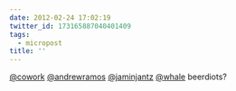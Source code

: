```yaml
---
date: 2012-02-24 17:02:19
twitter_id: 173165887040401409
tags:
  - micropost
title: ''
---
```


[@cowork](https://twitter.com/cowork) [@andrewramos](https://twitter.com/andrewramos) [@jaminjantz](https://twitter.com/jaminjantz) [@whale](https://twitter.com/whale) beerdiots?
